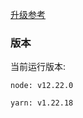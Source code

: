 [升级参考](https://www.cnblogs.com/Tiboo/p/14385863.html)


### 版本

当前运行版本:
```
node: v12.22.0

yarn: v1.22.18
```

